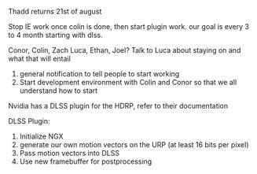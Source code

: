 Thadd returns 21st of august

Stop IE work once colin is done, then start plugin work. our goal is every 3 to 4 month starting with dlss. 

Conor, Colin, Zach
Luca, Ethan, Joel?
Talk to Luca about staying on and what that will entail

1. general notification to tell people to start working 
2. Start development environment with Colin and Conor so that we all understand how to start

Nvidia has a DLSS plugin for the HDRP, refer to their documentation

DLSS Plugin:
1. Initialize NGX
2. generate our own motion vectors on the URP (at least 16 bits per pixel)
3. Pass motion vectors into DLSS
4. Use new framebuffer for postprocessing 